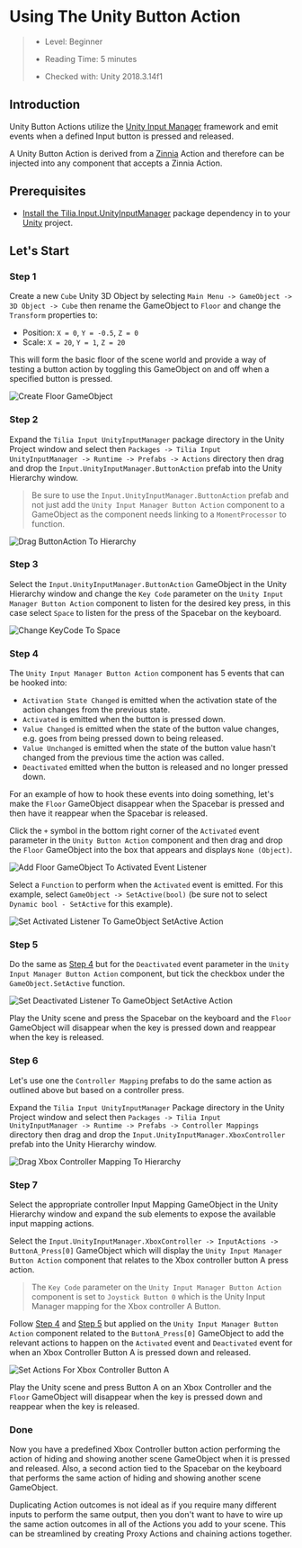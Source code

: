 # Using The Unity Button Action

> * Level: Beginner
>
> * Reading Time: 5 minutes
>
> * Checked with: Unity 2018.3.14f1

## Introduction

Unity Button Actions utilize the [Unity Input Manager] framework and emit events when a defined Input button is pressed and released.

A Unity Button Action is derived from a [Zinnia] Action and therefore can be injected into any component that accepts a Zinnia Action.

## Prerequisites

* [Install the Tilia.Input.UnityInputManager] package dependency in to your [Unity] project.

## Let's Start

### Step 1

Create a new `Cube` Unity 3D Object by selecting `Main Menu -> GameObject -> 3D Object -> Cube` then rename the GameObject to `Floor` and change the `Transform` properties to:

* Position: `X = 0`, `Y = -0.5`, `Z = 0`
* Scale: `X = 20`, `Y = 1`, `Z = 20`

This will form the basic floor of the scene world and provide a way of testing a button action by toggling this GameObject on and off when a specified button is pressed.

![Create Floor GameObject](assets/images/CreateFloorGameObject.png)

### Step 2

Expand the `Tilia Input UnityInputManager` package directory in the Unity Project window and select then `Packages -> Tilia Input UnityInputManager -> Runtime -> Prefabs -> Actions` directory then drag and drop the `Input.UnityInputManager.ButtonAction` prefab into the Unity Hierarchy window.

> Be sure to use the `Input.UnityInputManager.ButtonAction` prefab and not just add the `Unity Input Manager Button Action` component to a GameObject as the component needs linking to a `MomentProcessor` to function.

![Drag ButtonAction To Hierarchy](assets/images/DragButtonActionToHierarchy.png)

### Step 3

Select the `Input.UnityInputManager.ButtonAction` GameObject in the Unity Hierarchy window and change the `Key Code` parameter on the `Unity Input Manager Button Action` component to listen for the desired key press, in this case select `Space` to listen for the press of the Spacebar on the keyboard.

![Change KeyCode To Space](assets/images/ChangeKeyCodeToSpace.png)

### Step 4

The `Unity Input Manager Button Action` component has 5 events that can be hooked into: 

* `Activation State Changed` is emitted when the activation state of the action changes from the previous state.
* `Activated` is emitted when the button is pressed down.
* `Value Changed` is emitted when the state of the button value changes, e.g. goes from being pressed down to being released.
* `Value Unchanged` is emitted when the state of the button value hasn't changed from the previous time the action was called.
* `Deactivated` emitted when the button is released and no longer pressed down.

For an example of how to hook these events into doing something, let's make the `Floor` GameObject disappear when the Spacebar is pressed and then have it reappear when the Spacebar is released.

Click the `+` symbol in the bottom right corner of the `Activated` event parameter in the `Unity Button Action` component and then drag and drop the `Floor` GameObject into the box that appears and displays `None (Object)`.

![Add Floor GameObject To Activated Event Listener](assets/images/AddFloorGameObjectToActivatedEventListener.png)

Select a `Function` to perform when the `Activated` event is emitted. For this example, select `GameObject -> SetActive(bool)` (be sure not to select `Dynamic bool - SetActive` for this example).

![Set Activated Listener To GameObject SetActive Action](assets/images/SetActivatedListenerToGameObjectSetActiveAction.png)

### Step 5

Do the same as [Step 4] but for the `Deactivated` event parameter in the `Unity Input Manager Button Action` component, but tick the checkbox under the `GameObject.SetActive` function.

![Set Deactivated Listener To GameObject SetActive Action](assets/images/SetDeactivatedListenerToGameObjectSetActiveAction.png)

Play the Unity scene and press the Spacebar on the keyboard and the `Floor` GameObject will disappear when the key is pressed down and reappear when the key is released.

### Step 6

Let's use one the `Controller Mapping` prefabs to do the same action as outlined above but based on a controller press.

Expand the `Tilia Input UnityInputManager` Package directory in the Unity Project window and select then `Packages -> Tilia Input UnityInputManager -> Runtime -> Prefabs -> Controller Mappings` directory then drag and drop the `Input.UnityInputManager.XboxController` prefab into the Unity Hierarchy window.

![Drag Xbox Controller Mapping To Hierarchy](assets/images/DragXboxControllerMappingToHierarchy.png)

### Step 7

Select the appropriate controller Input Mapping GameObject in the Unity Hierarchy window and expand the sub elements to expose the available input mapping actions.

Select the `Input.UnityInputManager.XboxController -> InputActions -> ButtonA_Press[0]` GameObject which will display the `Unity Input Manager Button Action` component that relates to the Xbox controller button A press action.

> The `Key Code` parameter on the `Unity Input Manager Button Action` component is set to `Joystick Button 0` which is the Unity Input Manager mapping for the Xbox controller A Button.

Follow [Step 4] and [Step 5] but applied on the `Unity Input Manager Button Action` component related to the `ButtonA_Press[0]` GameObject to add the relevant actions to happen on the `Activated` event and `Deactivated` event for when an Xbox Controller Button A is pressed down and released.

![Set Actions For Xbox Controller Button A](assets/images/SetActionsForXboxControllerButtonA.png)

Play the Unity scene and press Button A on an Xbox Controller and the `Floor` GameObject will disappear when the key is pressed down and reappear when the key is released.

### Done

Now you have a predefined Xbox Controller button action performing the action of hiding and showing another scene GameObject when it is pressed and released. Also, a second action tied to the Spacebar on the keyboard that performs the same action of hiding and showing another scene GameObject.

Duplicating Action outcomes is not ideal as if you require many different inputs to perform the same output, then you don't want to have to wire up the same action outcomes in all of the Actions you add to your scene. This can be streamlined by creating Proxy Actions and chaining actions together.

[Unity Input Manager]: https://docs.unity3d.com/Manual/class-InputManager.html
[Zinnia]: https://github.com/ExtendRealityLtd/Zinnia.Unity
[Install the Tilia.Input.UnityInputManager]: ../Installation/README.md
[Unity]: https://unity3d.com/
[Step 4]: #step-4
[Step 5]: #step-5